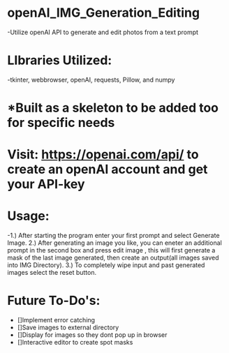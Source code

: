 # openAI_IMG_Generation_Editing

-Utilize openAI API to generate and edit photos from a text prompt

# LIbraries Utilized: 
-tkinter, webbrowser, openAI, requests, Pillow, and numpy

# *Built as a skeleton to be added too for specific needs

# Visit: https://openai.com/api/ to create an openAI account and get your API-key

# Usage: 
-1.) After starting the program enter your first prompt and select Generate Image. 2.) After generating an image you like, you can eneter an additional prompt in the second box and press edit image , this will first generate a mask of the last image generated, then create an output(all images saved into IMG Directory). 3.) To completely wipe input and past generated images select the reset button.

# Future To-Do's: 
  - []Implement error catching
  - []Save images to external directory
  - []Display for images so they dont pop up in browser
  - []Interactive editor to create spot masks

